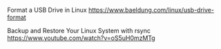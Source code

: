 Format a USB Drive in Linux
https://www.baeldung.com/linux/usb-drive-format

Backup and Restore Your Linux System with rsync  
https://www.youtube.com/watch?v=oS5uH0mzMTg


